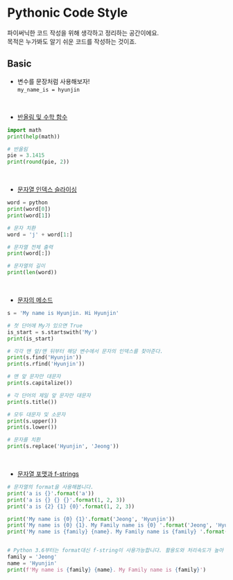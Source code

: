 # Pythonic Code Style

파이써닉한 코드 작성을 위해 생각하고 정리하는 공간이에요.<br>
목적은 누가봐도 알기 쉬운 코드를 작성하는 것이죠.

## Basic

- 변수를 문장처럼 사용해보자!
<br>`my_name_is = hyunjin`
<br>

- [반올림 및 수학 함수](./round.py)
```python
import math
print(help(math))

# 반올림
pie = 3.1415
print(round(pie, 2))
```
<br>

- [문자열 인덱스 슬라이싱](./slice.py)
```python
word = python
print(word[0])
print(word[1])

# 문자 치환
word = 'j' + word[1:]

# 문자열 전체 출력
print(word[:])

# 문자열의 길이
print(len(word))
```
<br>

- [문자의 메소드](./string_method.py)
```python
s = 'My name is Hyunjin. Hi Hyunjin'

# 첫 단어에 My가 있으면 True
is_start = s.startswith('My')
print(is_start)

# 각각 맨 앞/맨 뒤부터 해당 변수에서 문자의 인덱스를 찾아준다.
print(s.find('Hyunjin'))
print(s.rfind('Hyunjin'))

# 맨 앞 문자만 대문자
print(s.capitalize())

# 각 단어의 제일 앞 문자만 대문자
print(s.title())

# 모두 대문자 및 소문자
print(s.upper())
print(s.lower())

# 문자를 치환
print(s.replace('Hyunjin', 'Jeong'))
```
<br>

- [문자열 포맷과 f-strings](./format&f-strings.py)
```python
# 문자열의 format을 사용해봅니다.
print('a is {}'.format('a'))
print('a is {} {} {}'.format(1, 2, 3))
print('a is {2} {1} {0}'.format(1, 2, 3))

print('My name is {0} {1}'.format('Jeong', 'Hyunjin'))
print('My name is {0} {1}. My Family name is {0} '.format('Jeong', 'Hyunjin'))
print('My name is {family} {name}. My Family name is {family} '.format(family='Jeong', name='Hyunjin'))


# Python 3.6부터는 format대신 f-string이 사용가능합니다. 활용도와 처리속도가 높아 좋습니다!
family = 'Jeong'
name = 'Hyunjin'
print(f'My name is {family} {name}. My Family name is {family}')
```
<br>
